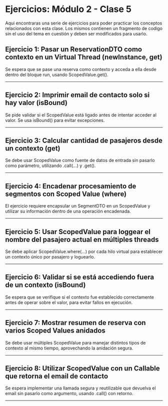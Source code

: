 # Ejercicios: Módulo 2 - Clase 5

Aqui encontraras una serie de ejercicios para poder practicar los conceptos relacionados con esta clase. Los mismos contienen un fragmento de codigo sin el uso del tema en cuestión y deben ser modificados para usarlo.


## **Ejercicio 1: Pasar un ReservationDTO como contexto en un Virtual Thread (newInstance, get)**
Se espera que se pase una reserva como contexto y acceda a ella desde dentro del bloque run, usando ScopedValue.get().

---

## **Ejercicio 2: Imprimir email de contacto solo si hay valor (isBound)**
Se pide validar si el ScopedValue está ligado antes de intentar acceder al valor. Se usa isBound() para evitar excepciones.

---

## **Ejercicio 3: Calcular cantidad de pasajeros desde un contexto (get)**
Se debe usar ScopedValue como fuente de datos de entrada sin pasarlo como parámetro, utilizando .call(...) y .get().

---


## **Ejercicio 4: Encadenar procesamiento de segmentos con Scoped Value (where)**
El ejercicio requiere encapsular un SegmentDTO en un ScopedValue y utilizar su información dentro de una operación encadenada.

---


## **Ejercicio 5: Usar ScopedValue para loggear el nombre del pasajero actual en múltiples threads**
Se debe aplicar ScopedValue.where(...) por cada hilo virtual para establecer un contexto único por pasajero y loguearlo.

---


## **Ejercicio 6: Validar si se está accediendo fuera de un contexto (isBound)**
Se espera que se verifique si el contexto fue establecido correctamente antes de operar sobre el valor, para evitar fallos en ejecución.

---


## **Ejercicio 7: Mostrar resumen de reserva con varios Scoped Values anidados**
Se debe usar múltiples ScopedValue para manejar distintos tipos de contexto al mismo tiempo, aprovechando la anidación segura.

---

## **Ejercicio 8: Utilizar ScopedValue con un Callable que retorna el email de contacto**
Se espera implementar una llamada segura y reutilizable que devuelva el email sin pasarlo como argumento, usando .call() con retorno.

---